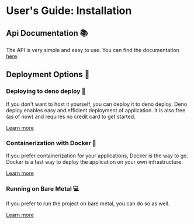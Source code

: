 # User's Guide: Installation

## Api Documentation 📚

The API is very simple and easy to use.
You can find the documentation [here](api.md).

## Deployment Options 🚀

### Deploying to deno deploy 🚀

If you don't want to host it yourself, you can deploy it to deno deploy.
Deno deploy enables easy and efficient deployment of application.
It is also free (as of now) and requires no credit card to get started.

[Learn more](install/deploy.md)

### Containerization with Docker 🐳

If you prefer containerization for your applications, Docker is the way to go.
Docker is a fast way to deploy the application on your own infrastructure.

[Learn more](install/docker.md)

### Running on Bare Metal 💻

If you prefer to run the project on bare metal, you can do so as well.

[Learn more](install/baremetal.md)
